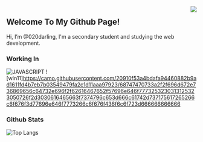 <img align="right" src="https://count.getloli.com/get/@:020darling?theme=rule34">

## Welcome To My Github Page!

Hi, I’m @020darling, I'm a secondary student and studying the web development.

### Working In
![JAVASCRIPT](https://camo.githubusercontent.com/a009c0234cccc0fb27ffe68d976e184b0dc8277dce28647ba855331e5507af51/68747470733a2f2f696d672e736869656c64732e696f2f62616467652f2d4a6176615363726970742d6535636430633f7374796c653d666c61742d737175617265266c6f676f3d4a617661536372697074266c6162656c436f6c6f723d663764663165266c6f676f436f6c6f723d303030)
![win11]https://camo.githubusercontent.com/20910f53a4bdafa94460882b9ad1611fd4b7eb7b03549479fa2c1d11aaa97923/68747470733a2f2f696d672e736869656c64732e696f2f62616467652f57696e646f7773253230313125323050726f2d3030616465663f7374796c653d666c61742d737175617265266c6f676f3d77696e646f7773266c6f676f436f6c6f723d666666666666

### Github Stats

![Top Langs](https://github-readme-stats-xncp.vercel.app/api/top-langs/?username=020darling&langs_count=6)

